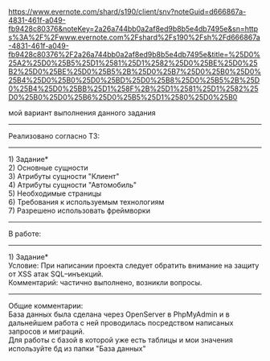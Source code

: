 https://www.evernote.com/shard/s190/client/snv?noteGuid=d666867a-4831-461f-a049-fb9428c80376&noteKey=2a26a744bb0a2af8ed9b8b5e4db7495e&sn=https%3A%2F%2Fwww.evernote.com%2Fshard%2Fs190%2Fsh%2Fd666867a-4831-461f-a049-fb9428c80376%2F2a26a744bb0a2af8ed9b8b5e4db7495e&title=%25D0%25A2%25D0%25B5%25D1%2581%25D1%2582%25D0%25BE%25D0%25B2%25D0%25BE%25D0%25B5%2B%25D0%25B7%25D0%25B0%25D0%25B4%25D0%25B0%25D0%25BD%25D0%25B8%25D0%25B5%2B%25D0%25B4%25D0%25BB%25D1%258F%2B%25D1%2581%25D1%2582%25D0%25B0%25D0%25B6%25D0%25B5%25D1%2580%25D0%25B0

мой вариант выполнения данного задания<br>
<hr>
Реализовано согласно ТЗ:<br>
<hr>
1) Задание*<br>
2) Основные сущности<br>
3) Атрибуты сущности "Клиент" <br>
4) Атрибуты сущности "Автомобиль"<br>
5) Необходимые страницы<br>
6) Требования к используемым технологиям<br>
7) Разрешено использовать фреймворки<br>
<hr>
В работе:<br>
<hr>
1) Задание*<br>
Условие: При написании проекта следует обратить внимание на защиту от XSS атак SQL–инъекций.<br>
Комментарий: частично выполнено, возникли вопросы.<br>

<hr>
Общие комментарии:<br>
База данных была сделана через OpenServer в PhpMyAdmin и в дальнейшем работа с ней проводилась посредством написаных запросов и миграций.<br>
Для работы с базой в которой уже есть таблицы и мои значения используйте бд из папки "База данных"<br>


